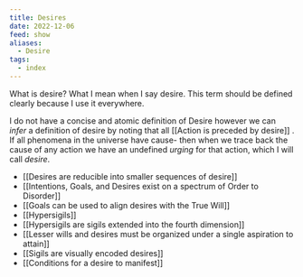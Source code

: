 ```yaml
---
title: Desires
date: 2022-12-06
feed: show
aliases:
  - Desire
tags:
  - index
---
```


What is desire?
What I mean when I say desire. This term should be defined clearly because I use it everywhere.

I do not have a concise and atomic definition of Desire however we can *infer* a definition of desire by noting that all [[Action is preceded by desire]] . If all phenomena in the universe have cause- then when we trace back the cause of any action we have an undefined *urging* for that action, which I will call *desire*. 

- [[Desires are reducible into smaller sequences of desire]]
- [[Intentions, Goals, and Desires exist on a spectrum of Order to Disorder]]
- [[Goals can be used to align desires with the True Will]]
- [[Hypersigils]]
- [[Hypersigils are sigils extended into the fourth dimension]]
- [[Lesser wills and desires must be organized under a single aspiration to attain]]
- [[Sigils are visually encoded desires]]
- [[Conditions for a desire to manifest]]